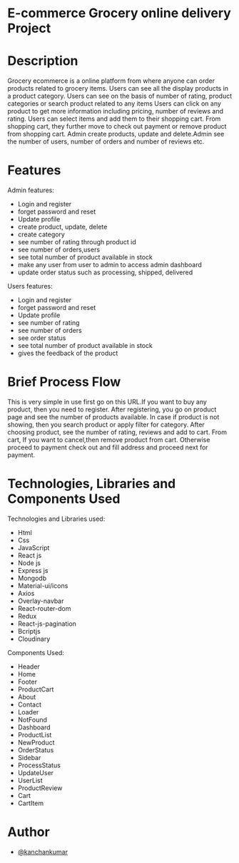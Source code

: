 # E-commerce Grocery online delivery Project 
# Description
Grocery ecommerce is a online platform from where anyone can order products related to grocery items. Users can see all the display products in a product category. Users can see on the basis of number of rating, product categories or search product related to any items 
Users can click on any product to get more information including pricing, number of reviews and rating. Users can select items and add them to their shopping cart. 
From shopping cart, they further move to check out payment or remove product from shopping cart. Admin create products, update and delete.Admin see the number of users, number of
orders and number of reviews etc.
# Features
Admin features:
- Login and register
- forget password and reset
- Update profile
- create product, update, delete
- create category
- see number of rating through product id
- see number of orders,users
- see total number of product available in stock
- make any user from user to admin to access admin dashboard
- update order status such as processing, shipped, delivered

Users features:
- Login and register
- forget password and reset
- Update profile
- see number of rating
- see number of orders
- see order status
- see total number of product available in stock
- gives the feedback of the product

# Brief Process Flow
This is very simple in use first go on this URL.If you want to buy any product, then you need to register. After registering, you go on product page and see the number of products available. In case if product is not showing, then you search product or apply filter for category. After choosing product, see the number of rating, reviews and add to cart. From cart, If you want to cancel,then remove product from cart. Otherwise proceed to payment check out and fill address and proceed next for payment.

# Technologies, Libraries and Components Used
Technologies and Libraries used:
- Html
- Css
- JavaScript
- React js
- Node js
- Express js
- Mongodb
- Material-ui/icons
- Axios
- Overlay-navbar
- React-router-dom
- Redux
- React-js-pagination
- Bcriptjs
- Cloudinary

Components Used:
- Header
- Home
- Footer
- ProductCart
- About
- Contact
- Loader
- NotFound
- Dashboard
- ProductList
- NewProduct
- OrderStatus
- Sidebar
- ProcessStatus
- UpdateUser
- UserList
- ProductReview
- Cart
- CartItem

# Author
- [@kanchankumar](https://github.com/webKanchan1234)
